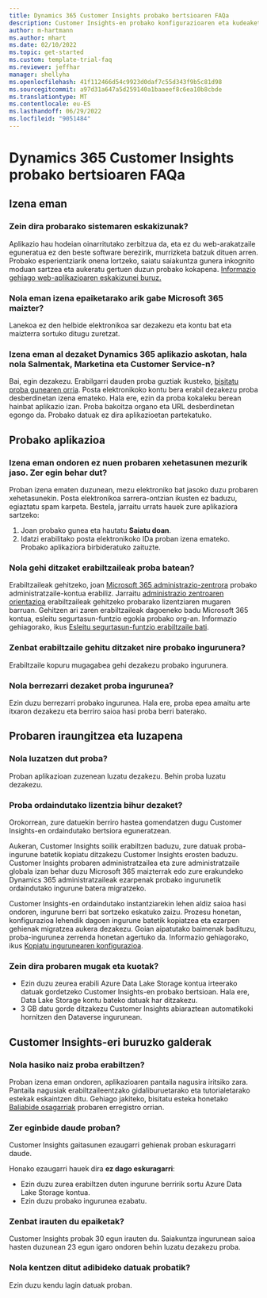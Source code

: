 ```yaml
---
title: Dynamics 365 Customer Insights probako bertsioaren FAQa
description: Customer Insights-en probako konfigurazioaren eta kudeaketarekin lotutako ohiko galderen irtenbideak. Ikasi plataformaren eta aplikazioen berariazko arazoak konpontzen.
author: m-hartmann
ms.author: mhart
ms.date: 02/10/2022
ms.topic: get-started
ms.custom: template-trial-faq
ms.reviewer: jeffhar
manager: shellyha
ms.openlocfilehash: 41f112466d54c9923d0daf7c55d343f9b5c81d98
ms.sourcegitcommit: a97d31a647a5d259140a1baaeef8c6ea10b8cbde
ms.translationtype: MT
ms.contentlocale: eu-ES
ms.lasthandoff: 06/29/2022
ms.locfileid: "9051484"
---
```

# <a name="dynamics-365-customer-insights-trial-faq"></a>Dynamics 365 Customer Insights probako bertsioaren FAQa

## <a name="sign-up"></a>Izena eman

### <a name="what-are-the-system-requirements-for-the-trial"></a>Zein dira probarako sistemaren eskakizunak?

Aplikazio hau hodeian oinarritutako zerbitzua da, eta ez du web-arakatzaile eguneratua ez den beste software berezirik, murrizketa batzuk dituen arren. Probako esperientziarik onena lortzeko, saiatu saiakuntza gunera inkognito moduan sartzea eta aukeratu gertuen duzun probako kokapena. [Informazio gehiago web-aplikazioaren eskakizunei buruz.](/power-platform/admin/web-application-requirements)

### <a name="how-do-i-sign-up-for-the-trial-without-a-microsoft-365-tenant"></a>Nola eman izena epaiketarako arik gabe Microsoft 365 maizter?

Lanekoa ez den helbide elektronikoa sar dezakezu eta kontu bat eta maizterra sortuko ditugu zuretzat.

### <a name="can-i-sign-up-for-multiple-dynamics-365-apps-such-as-sales-marketing-and-customer-service"></a>Izena eman al dezaket Dynamics 365 aplikazio askotan, hala nola Salmentak, Marketina eta Customer Service-n?

Bai, egin dezakezu. Erabilgarri dauden proba guztiak ikusteko, [bisitatu proba gunearen orria](https://dynamics.microsoft.com/dynamics-365-free-trial). Posta elektronikoko kontu bera erabil dezakezu proba desberdinetan izena emateko. Hala ere, ezin da proba kokaleku berean hainbat aplikazio izan. Proba bakoitza organo eta URL desberdinetan egongo da. Probako datuak ez dira aplikazioetan partekatuko.

## <a name="trial-app"></a>Probako aplikazioa

### <a name="i-didnt-receive-the-trial-details-email-after-signing-up-what-should-i-do"></a>Izena eman ondoren ez nuen probaren xehetasunen mezurik jaso. Zer egin behar dut?

Proban izena ematen duzunean, mezu elektroniko bat jasoko duzu probaren xehetasunekin. Posta elektronikoa sarrera-ontzian ikusten ez baduzu, egiaztatu spam karpeta. Bestela, jarraitu urrats hauek zure aplikaziora sartzeko:

1. Joan probako gunea eta hautatu **Saiatu doan**.
1. Idatzi erabilitako posta elektronikoko IDa proban izena emateko. Probako aplikaziora birbideratuko zaituzte.

### <a name="how-do-i-add-more-users-to-a-trial"></a>Nola gehi ditzaket erabiltzaileak proba batean?

Erabiltzaileak gehitzeko, joan [Microsoft 365 administrazio-zentrora](https://admin.microsoft.com) probako administratzaile-kontua erabiliz. Jarraitu [administrazio zentroaren orientazioa](/microsoft-365/admin/add-users/add-users) erabiltzaileak gehitzeko probarako lizentziaren mugaren barruan. Gehitzen ari zaren erabiltzaileak dagoeneko badu Microsoft 365 kontua, esleitu segurtasun-funtzio egokia probako org-an. Informazio gehiagorako, ikus [Esleitu segurtasun-funtzio erabiltzaile bati](/power-platform/admin/create-users-assign-online-security-roles#assign-a-security-role-to-a-user).

### <a name="how-many-users-can-i-add-to-my-trial-environment"></a>Zenbat erabiltzaile gehitu ditzaket nire probako ingurunera?

Erabiltzaile kopuru mugagabea gehi dezakezu probako ingurunera.

### <a name="how-do-i-reset-the-trial-environment"></a>Nola berrezarri dezaket proba ingurunea?

Ezin duzu berrezarri probako ingurunea. Hala ere, proba epea amaitu arte itxaron dezakezu eta berriro saioa hasi proba berri baterako.

## <a name="trial-expiration-and-extension"></a>Probaren iraungitzea eta luzapena

### <a name="how-do-i-extend-the-trial"></a>Nola luzatzen dut proba?

Proban aplikazioan zuzenean luzatu dezakezu. Behin proba luzatu dezakezu.

### <a name="can-i-convert-the-trial-to-a-paid-license"></a>Proba ordaindutako lizentzia bihur dezaket?

Orokorrean, zure datuekin berriro hastea gomendatzen dugu Customer Insights-en ordaindutako bertsiora eguneratzean. 

Aukeran, Customer Insights soilik erabiltzen baduzu, zure datuak proba-ingurune batetik kopiatu ditzakezu Customer Insights erosten baduzu. Customer Insights probaren administratzailea eta zure administratzaile globala izan behar duzu Microsoft 365 maizterrak edo zure erakundeko Dynamics 365 administratzaileak ezarpenak probako ingurunetik ordaindutako ingurune batera migratzeko.

Customer Insights-en ordaindutako instantziarekin lehen aldiz saioa hasi ondoren, ingurune berri bat sortzeko eskatuko zaizu. Prozesu honetan, konfigurazioa lehendik dagoen ingurune batetik kopiatzea eta ezarpen gehienak migratzea aukera dezakezu. Goian aipatutako baimenak badituzu, proba-ingurunea zerrenda honetan agertuko da. Informazio gehiagorako, ikus [Kopiatu ingurunearen konfigurazioa](create-environment.md#copy-the-environment-configuration).

### <a name="what-are-the-trial-limits-and-quotas"></a>Zein dira probaren mugak eta kuotak?

- Ezin duzu zeurea erabili Azure Data Lake Storage kontua irteerako datuak gordetzeko Customer Insights-en probako bertsioan. Hala ere, Data Lake Storage kontu bateko datuak har ditzakezu.
- 3 GB datu gorde ditzakezu Customer Insights abiaraztean automatikoki hornitzen den Dataverse ingurunean.

## <a name="customer-insights-specific-questions"></a>Customer Insights-eri buruzko galderak

### <a name="how-do-i-start-using-the-trial"></a>Nola hasiko naiz proba erabiltzen?

Proban izena eman ondoren, aplikazioaren pantaila nagusira iritsiko zara. Pantaila nagusiak erabiltzaileentzako gidaliburuetarako eta tutorialetarako estekak eskaintzen ditu. Gehiago jakiteko, bisitatu esteka honetako [Baliabide osagarriak](trial-signup.md#additional-resources) probaren erregistro orrian.

### <a name="what-features-are-available-in-the-trial"></a>Zer eginbide daude proban?

Customer Insights gaitasunen ezaugarri gehienak proban eskuragarri daude.

Honako ezaugarri hauek dira **ez dago eskuragarri**:

- Ezin duzu zurea erabiltzen duten ingurune berririk sortu Azure Data Lake Storage kontua.
- Ezin duzu probako ingurunea ezabatu.

### <a name="how-long-does-the-trial-last"></a>Zenbat irauten du epaiketak?

Customer Insights probak 30 egun irauten du. Saiakuntza ingurunean saioa hasten duzunean 23 egun igaro ondoren behin luzatu dezakezu proba.

### <a name="how-do-i-remove-sample-data-from-the-trial"></a>Nola kentzen ditut adibideko datuak probatik?

Ezin duzu kendu lagin datuak proban.
